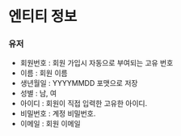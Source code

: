 # 엔티티 정보

### 유저

* 회원번호 : 회원 가입시 자동으로 부여되는 고유 번호
* 이름 : 회원 이름
* 생년월일 : YYYYMMDD 포맷으로 저장
* 성별 : 남, 여
* 아이디 : 회원이 직접 입력한 고유한 아이디.
* 비밀번호 : 계정 비밀번호.
* 이메일 : 회원 이메일

